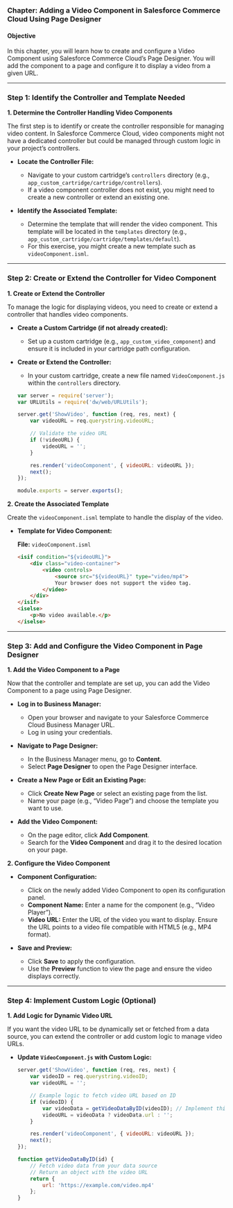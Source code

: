 ### Chapter: Adding a Video Component in Salesforce Commerce Cloud Using Page Designer

#### Objective

In this chapter, you will learn how to create and configure a Video Component using Salesforce Commerce Cloud’s Page Designer. You will add the component to a page and configure it to display a video from a given URL.

---

### Step 1: Identify the Controller and Template Needed

**1. Determine the Controller Handling Video Components**

The first step is to identify or create the controller responsible for managing video content. In Salesforce Commerce Cloud, video components might not have a dedicated controller but could be managed through custom logic in your project’s controllers.

- **Locate the Controller File:**
  - Navigate to your custom cartridge’s `controllers` directory (e.g., `app_custom_cartridge/cartridge/controllers`).
  - If a video component controller does not exist, you might need to create a new controller or extend an existing one.

- **Identify the Associated Template:**
  - Determine the template that will render the video component. This template will be located in the `templates` directory (e.g., `app_custom_cartridge/cartridge/templates/default`).
  - For this exercise, you might create a new template such as `videoComponent.isml`.

---

### Step 2: Create or Extend the Controller for Video Component

**1. Create or Extend the Controller**

To manage the logic for displaying videos, you need to create or extend a controller that handles video components.

- **Create a Custom Cartridge (if not already created):**
  - Set up a custom cartridge (e.g., `app_custom_video_component`) and ensure it is included in your cartridge path configuration.

- **Create or Extend the Controller:**
  - In your custom cartridge, create a new file named `VideoComponent.js` within the `controllers` directory.

  ```javascript
  var server = require('server');
  var URLUtils = require('dw/web/URLUtils');

  server.get('ShowVideo', function (req, res, next) {
      var videoURL = req.querystring.videoURL;

      // Validate the video URL
      if (!videoURL) {
          videoURL = '';
      }

      res.render('videoComponent', { videoURL: videoURL });
      next();
  });

  module.exports = server.exports();
  ```

**2. Create the Associated Template**

Create the `videoComponent.isml` template to handle the display of the video.

- **Template for Video Component:**

  **File:** `videoComponent.isml`

  ```html
  <isif condition="${videoURL}">
      <div class="video-container">
          <video controls>
              <source src="${videoURL}" type="video/mp4">
              Your browser does not support the video tag.
          </video>
      </div>
  </isif>
  <iselse>
      <p>No video available.</p>
  </iselse>
  ```

---

### Step 3: Add and Configure the Video Component in Page Designer

**1. Add the Video Component to a Page**

Now that the controller and template are set up, you can add the Video Component to a page using Page Designer.

- **Log in to Business Manager:**
  - Open your browser and navigate to your Salesforce Commerce Cloud Business Manager URL.
  - Log in using your credentials.

- **Navigate to Page Designer:**
  - In the Business Manager menu, go to **Content**.
  - Select **Page Designer** to open the Page Designer interface.

- **Create a New Page or Edit an Existing Page:**
  - Click **Create New Page** or select an existing page from the list.
  - Name your page (e.g., “Video Page”) and choose the template you want to use.

- **Add the Video Component:**
  - On the page editor, click **Add Component**.
  - Search for the **Video Component** and drag it to the desired location on your page.

**2. Configure the Video Component**

- **Component Configuration:**
  - Click on the newly added Video Component to open its configuration panel.
  - **Component Name:** Enter a name for the component (e.g., “Video Player”).
  - **Video URL:** Enter the URL of the video you want to display. Ensure the URL points to a video file compatible with HTML5 (e.g., MP4 format).

- **Save and Preview:**
  - Click **Save** to apply the configuration.
  - Use the **Preview** function to view the page and ensure the video displays correctly.

---

### Step 4: Implement Custom Logic (Optional)

**1. Add Logic for Dynamic Video URL**

If you want the video URL to be dynamically set or fetched from a data source, you can extend the controller or add custom logic to manage video URLs.

- **Update `VideoComponent.js` with Custom Logic:**

  ```javascript
  server.get('ShowVideo', function (req, res, next) {
      var videoID = req.querystring.videoID;
      var videoURL = '';

      // Example logic to fetch video URL based on ID
      if (videoID) {
          var videoData = getVideoDataByID(videoID); // Implement this function based on your data source
          videoURL = videoData ? videoData.url : '';
      }

      res.render('videoComponent', { videoURL: videoURL });
      next();
  });

  function getVideoDataByID(id) {
      // Fetch video data from your data source
      // Return an object with the video URL
      return {
          url: 'https://example.com/video.mp4'
      };
  }
  ```
